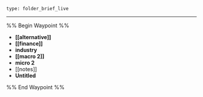 ```ccard
type: folder_brief_live
```
--- 
%% Begin Waypoint %%
- **[[alternative]]**
- **[[finance]]**
- **industry**
- **[[macro 2]]**
- **micro 2**
- [[notes]]
- **Untitled**

%% End Waypoint %%
 
